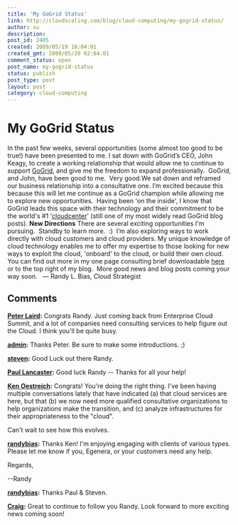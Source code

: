 ```yaml
---
title: 'My GoGrid Status'
link: http://cloudscaling.com/blog/cloud-computing/my-gogrid-status/
author: su
description: 
post_id: 2405
created: 2009/05/19 18:04:01
created_gmt: 2009/05/20 02:04:01
comment_status: open
post_name: my-gogrid-status
status: publish
post_type: post
layout: post
category: cloud-computing
---
```


# My GoGrid Status

In the past few weeks, several opportunities (some almost too good to be true!) have been presented to me. I sat down with GoGrid’s CEO, John Keagy, to create a working relationship that would allow me to continue to support [GoGrid](http://www.gogrid.com), and give me the freedom to expand professionally.  GoGrid, and John, have been good to me.  Very good.We sat down and reframed our business relationship into a consultative one. I’m excited because this because this will let me continue as a GoGrid champion while allowing me to explore new opportunities.  Having been 'on the inside', I know that GoGrid leads this space with their technology and their commitment to be the world's #1 '[cloudcenter](http://blog.gogrid.com/2009/01/08/cloudcenters-are-datacenters-in-the-sky/)' (still one of my most widely read GoGrid blog posts). **New Directions** There are several exciting opportunities I'm pursuing.  Standby to learn more.  :)  I’m also exploring ways to work directly with cloud customers and cloud providers. My unique knowledge of cloud technology enables me to offer my expertise to those looking for new ways to exploit the cloud, 'onboard' to the cloud, or build their own cloud. You can find out more in my one page consulting brief downloadable [here](http://neotactics-public.s3.amazonaws.com/randybias-cloud-consulting-services.pdf) or to the top right of my blog.  More good news and blog posts coming your way soon.   — Randy L. Bias, Cloud Strategist

## Comments

**[Peter Laird](#118 "2009-05-19 19:33:08"):** Congrats Randy. Just coming back from Enterprise Cloud Summit, and a lot of companies need consulting services to help figure out the Cloud. I think you'll be quite busy.

**[admin](#119 "2009-05-19 18:56:18"):** Thanks Peter. Be sure to make some introductions. ;)

**[steven](#120 "2009-05-20 07:58:15"):** Good Luck out there Randy.

**[Paul Lancaster](#121 "2009-05-20 10:15:35"):** Good luck Randy -- Thanks for all your help!

**[Ken Oestreich](#122 "2009-05-23 10:17:51"):** Congrats! You're doing the right thing. I've been having multiple conversations lately that have indicated (a) that cloud services are here, but that (b) we now need more qualified consultative organizations to help organizations make the transition, and (c) analyze infrastructures for their appropriateness to the "cloud".  
  
Can't wait to see how this evolves.

**[randybias](#123 "2009-05-23 11:09:55"):** Thanks Ken! I'm enjoying engaging with clients of various types. Please let me know if you, Egenera, or your customers need any help.  
  
Regards,  
  
  
\--Randy

**[randybias](#124 "2009-05-23 11:10:15"):** Thanks Paul & Steven.

**[Craig](#125 "2009-06-04 11:40:01"):** Great to continue to follow you Randy. Look forward to more exciting news coming soon!

